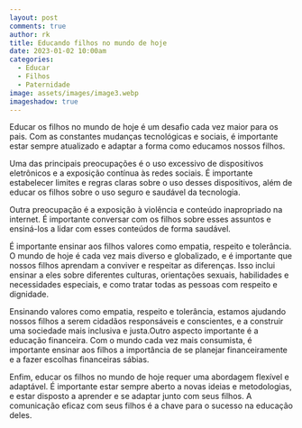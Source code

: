 ```yaml
---
layout: post
comments: true
author: rk
title: Educando filhos no mundo de hoje
date: 2023-01-02 10:00am
categories:
  - Educar
  - Filhos
  - Paternidade
image: assets/images/image3.webp
imageshadow: true
---
```

Educar os filhos no mundo de hoje é um desafio cada vez maior para os pais. Com as constantes mudanças tecnológicas e sociais, é importante estar sempre atualizado e adaptar a forma como educamos nossos filhos.

Uma das principais preocupações é o uso excessivo de dispositivos eletrônicos e a exposição contínua às redes sociais. É importante estabelecer limites e regras claras sobre o uso desses dispositivos, além de educar os filhos sobre o uso seguro e saudável da tecnologia.

Outra preocupação é a exposição à violência e conteúdo inapropriado na internet. É importante conversar com os filhos sobre esses assuntos e ensiná-los a lidar com esses conteúdos de forma saudável.

É importante ensinar aos filhos valores como empatia, respeito e tolerância. O mundo de hoje é cada vez mais diverso e globalizado, e é importante que nossos filhos aprendam a conviver e respeitar as diferenças. Isso inclui ensinar a eles sobre diferentes culturas, orientações sexuais, habilidades e necessidades especiais, e como tratar todas as pessoas com respeito e dignidade.

Ensinando valores como empatia, respeito e tolerância, estamos ajudando nossos filhos a serem cidadãos responsáveis e conscientes, e a construir uma sociedade mais inclusiva e justa.Outro aspecto importante é a educação financeira. Com o mundo cada vez mais consumista, é importante ensinar aos filhos a importância de se planejar financeiramente e a fazer escolhas financeiras sábias.

Enfim, educar os filhos no mundo de hoje requer uma abordagem flexível e adaptável. É importante estar sempre aberto a novas ideias e metodologias, e estar disposto a aprender e se adaptar junto com seus filhos. A comunicação eficaz com seus filhos é a chave para o sucesso na educação deles.